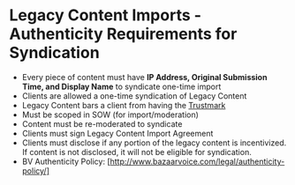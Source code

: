 # Legacy Content Imports - Authenticity Requirements for Syndication

* Every piece of content must have **IP Address, Original Submission Time, and Display Name** to syndicate one-time import
* Clients are allowed a one-time syndication of Legacy Content
* Legacy Content bars a client from having the [Trustmark](http://www.bazaarvoice.com/trustmark/) 
* Must be scoped in SOW (for import/moderation)
* Content must be re-moderated to syndicate
* Clients must sign Legacy Content Import Agreement
* Clients must disclose if any portion of the legacy content is incentivized. If content is not disclosed, it will not be eligible for syndication.
* BV Authenticity Policy: [http://www.bazaarvoice.com/legal/authenticity-policy/]
